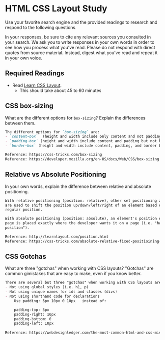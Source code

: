 # HTML CSS Layout Study

Use your favorite search engine and the provided readings to research and respond to the following questions.

In your responses, be sure to cite any relevant sources you consulted in your search. We ask you to write responses in your own words in order to see how you process what you've read. Please do not respond with direct quotes from source material. Instead, digest what you've read and repeat it in your own voice.

## Required Readings

- Read [Learn CSS Layout](http://learnlayout.com).
  - This should take about 45 to 60 minutes

## CSS box-sizing

What are the different options for `box-sizing`? Explain the differences between them.

```md
The different options for `box-sizing` are:
- `content-box`  (height and width include only content and not padding, border or margin)
- `padding-box` (height and width include content and padding but not border or margin)
- `border-box` (height and width include content, padding, and border but not margin)

Reference: https://css-tricks.com/box-sizing
Reference: https://developer.mozilla.org/en-US/docs/Web/CSS/box-sizing
```

## Relative vs Absolute Positioning

In your own words, explain the difference between relative and absolute positioning.

```md
With relative positioning (position: relative), other set positioning attributes
are used to shift the position up/down/left/right of an element based on its
regular position.

With absolute positioning (position: absolute), an element's position on a web
page is placed exactly where the developer wants it on a page (i.e. "hardcoded
position").

Reference: http://learnlayout.com/position.html
Reference: https://css-tricks.com/absolute-relative-fixed-positioining-how-do-they-differ/
```

## CSS Gotchas

What are three "gotchas" when working with CSS layouts? "Gotchas" are common gimistakes that are easy to make, even if you know better.

```md
There are several but three "gotchas" when working with CSS layouts are:
- Not using global styles (i.e. h1, p)
- Not using unique names for ids and classes (divs)
- Not using shorthand code for declarations
    Use padding: 5px 10px 0 10px   instead of:

    padding-top: 5px
    padding-right: 10px
    padding-bottom: 0
    padding-left: 10px
    
Reference: https://webdesignledger.com/the-most-common-html-and-css-mistakes-to-avoid/

```
